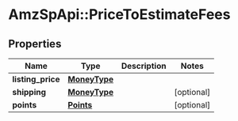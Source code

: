 # AmzSpApi::PriceToEstimateFees

## Properties
Name | Type | Description | Notes
------------ | ------------- | ------------- | -------------
**listing_price** | [**MoneyType**](MoneyType.md) |  | 
**shipping** | [**MoneyType**](MoneyType.md) |  | [optional] 
**points** | [**Points**](Points.md) |  | [optional] 

